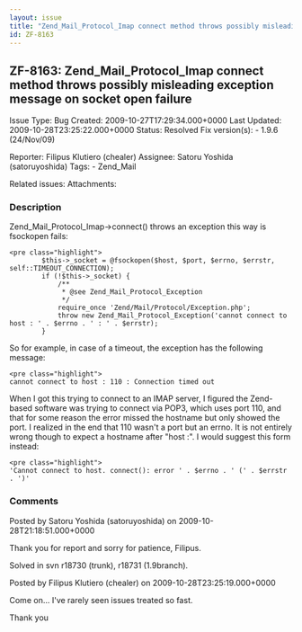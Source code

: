 ```yaml
---
layout: issue
title: "Zend_Mail_Protocol_Imap connect method throws possibly misleading exception message on socket open failure"
id: ZF-8163
---
```


ZF-8163: Zend\_Mail\_Protocol\_Imap connect method throws possibly misleading exception message on socket open failure
----------------------------------------------------------------------------------------------------------------------

 Issue Type: Bug Created: 2009-10-27T17:29:34.000+0000 Last Updated: 2009-10-28T23:25:22.000+0000 Status: Resolved Fix version(s): - 1.9.6 (24/Nov/09)
 
 Reporter:  Filipus Klutiero (chealer)  Assignee:  Satoru Yoshida (satoruyoshida)  Tags: - Zend\_Mail
 
 Related issues: 
 Attachments: 
### Description

Zend\_Mail\_Protocol\_Imap->connect() throws an exception this way is fsockopen fails:

 
    <pre class="highlight">
            $this->_socket = @fsockopen($host, $port, $errno, $errstr, self::TIMEOUT_CONNECTION);
            if (!$this->_socket) {
                /**
                 * @see Zend_Mail_Protocol_Exception
                 */
                require_once 'Zend/Mail/Protocol/Exception.php';
                throw new Zend_Mail_Protocol_Exception('cannot connect to host : ' . $errno . ' : ' . $errstr);
            }


So for example, in case of a timeout, the exception has the following message:

 
    <pre class="highlight">
    cannot connect to host : 110 : Connection timed out


When I got this trying to connect to an IMAP server, I figured the Zend-based software was trying to connect via POP3, which uses port 110, and that for some reason the error missed the hostname but only showed the port. I realized in the end that 110 wasn't a port but an errno. It is not entirely wrong though to expect a hostname after "host :". I would suggest this form instead:

 
    <pre class="highlight">
    'Cannot connect to host. connect(): error ' . $errno . ' (' . $errstr . ')'


 

 

### Comments

Posted by Satoru Yoshida (satoruyoshida) on 2009-10-28T21:18:51.000+0000

Thank you for report and sorry for patience, Filipus.

Solved in svn r18730 (trunk), r18731 (1.9branch).

 

 

Posted by Filipus Klutiero (chealer) on 2009-10-28T23:25:19.000+0000

Come on... I've rarely seen issues treated so fast.

Thank you

 

 